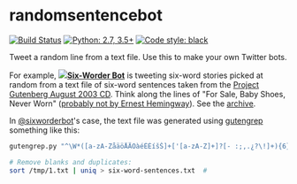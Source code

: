 # randomsentencebot

[![Build Status](https://travis-ci.org/hugovk/randomsentencebot.svg?branch=master)](https://travis-ci.org/hugovk/randomsentencebot)
[![Python: 2.7, 3.5+](https://img.shields.io/badge/python-2.7,_3.5+-blue.svg)](https://www.python.org/downloads/)
[![Code style: black](https://img.shields.io/badge/code%20style-black-000000.svg)](https://github.com/ambv/black)

Tweet a random line from a text file. Use this to make your own Twitter bots.

For example, 
**[![](https://abs.twimg.com/favicons/favicon.ico)Six-Worder Bot](https://twitter.com/sixworderbot)** is tweeting six-word stories picked at random from a text file of six-word sentences taken from the [Project Gutenberg August 2003 CD](http://www.gutenberg.org/wiki/Gutenberg:The_CD_and_DVD_Project). Think along the lines of "For Sale, Baby Shoes, Never Worn" ([probably not by Ernest Hemingway](http://quoteinvestigator.com/2013/01/28/baby-shoes/)). See the [archive](https://hugovk.github.io/randomsentencebot/).

In [@sixworderbot](https://twitter.com/sixworderbot)'s case, the text file was generated using [gutengrep](https://github.com/hugovk/gutengrep) something like this:

```bash
gutengrep.py "^\W*([a-zA-ZåäöÅÄÖàéÉÈíšŠ]+['[a-zA-Z]+]?[- :;,.¿?\!]+){6}\W*$" --correct --cache > /tmp/1.txt

# Remove blanks and duplicates:
sort /tmp/1.txt | uniq > six-word-sentences.txt  # 
```
